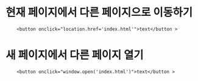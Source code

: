 # 현재 페이지에서 다른 페이지으로 이동하기
```
    <button onclick="location.href='index.html'">text</button >
```
# 새 페이지에서 다른 페이지 열기
```
    <button onclick="window.open('index.html')">text</button >
```